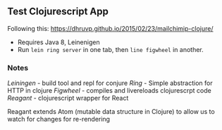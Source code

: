 ## Test Clojurescript App

Following this: https://dhruvp.github.io/2015/02/23/mailchimip-clojure/

- Requires Java 8, Leinenigen
- Run `lein ring server` in one tab, then `line figwheel` in another.

### Notes

*Leiningen* - build tool and repl for conjure
*Ring* - Simple abstraction for HTTP in clojure
*Figwheel* - compiles and livereloads clojurescrpt code
*Reagant* - clojurescript wrapper for React

Reagant extends Atom (mutable data structure in Clojure) to allow us to watch for changes for re-rendering
